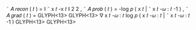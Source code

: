 ˜ 𝐴 𝑟𝑒𝑐𝑜𝑛 ( 𝑡 ) = ∥ ˜ x 𝑡 -x 𝑡 ∥ 2 2 , ˜ 𝐴 𝑝𝑟𝑜𝑏 ( 𝑡 ) = -log 𝑝 ( x 𝑡 | ˜ x 𝑡 -𝜔 : 𝑡 -1 ) , ˜ 𝐴 𝑔𝑟𝑎𝑑 ( 𝑡 ) = GLYPH<13> GLYPH<13> ∇ x 𝑡 -𝜔 : 𝑡 log 𝑝 ( x 𝑡 -𝜔 : 𝑡 | ˜ x 𝑡 -𝜔 : 𝑡 -1 ) GLYPH<13> GLYPH<13>